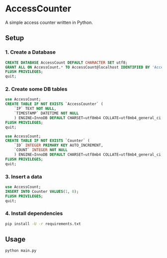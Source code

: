 # AccessCounter
A simple access counter written in Python.

## Setup

### 1. Create a Database
```sql
CREATE DATABASE AccessCount DEFAULT CHARACTER SET utf8;
GRANT ALL ON AccessCount.* TO AccessCount@localhost IDENTIFIED BY 'AccessCount';
FLUSH PRIVILEGES;
quit;
```

### 2. Create some DB tables
```sql
use AccessCount;
CREATE TABLE IF NOT EXISTS `AccessCounter` (
    `IP` TEXT NOT NULL,
    `TIMESTAMP` DATETIME NOT NULL
    ) ENGINE=InnoDB DEFAULT CHARSET=utf8mb4 COLLATE=utf8mb4_general_ci;
FLUSH PRIVILEGES;
quit;
```

```sql
use AccessCount;
CREATE TABLE IF NOT EXISTS `Counter` (
    `ID` INTEGER PRIMARY KEY AUTO_INCREMENT,
    `COUNT` INTEGER NOT NULL
    ) ENGINE=InnoDB DEFAULT CHARSET=utf8mb4 COLLATE=utf8mb4_general_ci;
FLUSH PRIVILEGES;
quit;
```
### 3. Insert a data
```sql
use AccessCount;
INSERT INTO Counter VALUES(1, 0);
FLUSH PRIVILEGES;
quit;
```

### 4. Install dependencies
```bash
pip install -U -r requirements.txt
```

## Usage

```bash
python main.py
```
